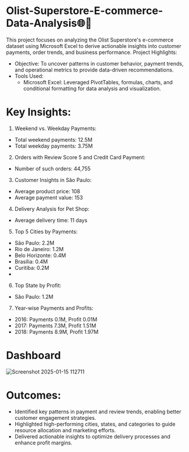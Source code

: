 # Olist-Superstore-E-commerce-Data-Analysis🌐🚀
This project focuses on analyzing the Olist Superstore's e-commerce dataset using Microsoft Excel to derive actionable insights into customer payments, order trends, and business performance.
Project Highlights:
* Objective: To uncover patterns in customer behavior, payment trends, and operational metrics to provide data-driven recommendations.
* Tools Used:
  * Microsoft Excel: Leveraged PivotTables, formulas, charts, and conditional formatting for data analysis and visualization.
    
# Key Insights:
1) Weekend vs. Weekday Payments:
* Total weekend payments: 12.5M
* Total weekday payments: 3.75M
  
2) Orders with Review Score 5 and Credit Card Payment:
* Number of such orders: 44,755
  
3) Customer Insights in São Paulo:
* Average product price: 108
* Average payment value: 153
  
4) Delivery Analysis for Pet Shop:
* Average delivery time: 11 days
  
5) Top 5 Cities by Payments:
* São Paulo: 2.2M
* Rio de Janeiro: 1.2M
* Belo Horizonte: 0.4M
* Brasília: 0.4M
* Curitiba: 0.2M
* 
6) Top State by Profit:
* São Paulo: 1.2M
  
7) Year-wise Payments and Profits:
* 2016: Payments 0.1M, Profit 0.01M
* 2017: Payments 7.3M, Profit 1.51M
* 2018: Payments 8.9M, Profit 1.97M
  
# Dashboard
![Screenshot 2025-01-15 112711](https://github.com/user-attachments/assets/23c9e854-24f0-439a-a278-a449527be245)

# Outcomes:
* Identified key patterns in payment and review trends, enabling better customer engagement strategies.
* Highlighted high-performing cities, states, and categories to guide resource allocation and marketing efforts.
* Delivered actionable insights to optimize delivery processes and enhance profit margins.
